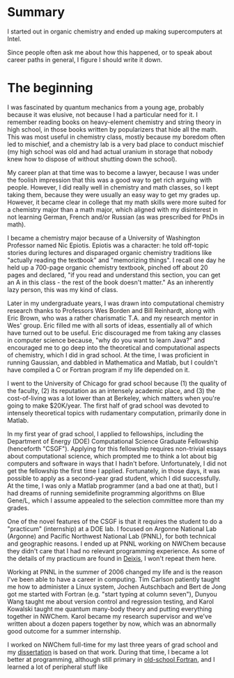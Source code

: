 # Summary

I started out in organic chemistry and ended up making supercomputers at Intel.

Since people often ask me about how this happened, or to speak about career paths in general, I figure I should write it down.

#  The beginning

I was fascinated by quantum mechanics from a young age, probably because it was elusive, not because I had a particular need for it.  I remember reading books on heavy-element chemistry and string theory in high school, in those books written by popularizers that hide all the math.  This was most useful in chemistry class, mostly because my boredom often led to mischief, and a chemistry lab is a very bad place to conduct mischief (my high school was old and had actual uranium in storage that nobody knew how to dispose of without shutting down the school).

My career plan at that time was to become a lawyer, because I was under the foolish impression that this was a good way to get rich arguing with people.  However, I did really well in chemistry and math classes, so I kept taking them, because they were usually an easy way to get my grades up.  However, it became clear in college that my math skills were more suited for a chemistry major than a math major, which aligned with my disinterest in not learning German, French and/or Russian (as was prescribed for PhDs in math).

I became a chemistry major because of a University of Washington Professor named Nic Epiotis.  Epiotis was a character: he told off-topic stories during lectures and disparaged organic chemistry traditions like "actually reading the textbook" and "memorizing things".  I recall one day he held up a 700-page organic chemistry textbook, pinched off about 20 pages and declared, "if you read and understand this section, you can get an A in this class - the rest of the book doesn't matter."  As an inherently lazy person, this was my kind of class.

Later in my undergraduate years, I was drawn into computational chemistry research thanks to Professors Wes Borden and Bill Reinhardt, along with Eric Brown, who was a rather charismatic T.A. and my research mentor in Wes' group.  Eric filled me with all sorts of ideas, essentially all of which have turned out to be useful.  Eric discouraged me from taking any classes in computer science because, "why do you want to learn Java?" and encouraged me to go deep into the theoretical and computational aspects of chemistry, which I did in grad school.  At the time, I was proficient in running Gaussian, and dabbled in Mathematica and Matlab, but I couldn't have compiled a C or Fortran program if my life depended on it.

I went to the University of Chicago for grad school because (1) the quality of the faculty, (2) its reputation as an intensely academic place, and (3) the cost-of-living was a lot lower than at Berkeley, which matters when you're going to make $20K/year.  The first half of grad school was devoted to intensely theoretical topics with rudamentary computation, primarily done in Matlab.

In my first year of grad school, I applied to fellowships, including the Department of Energy (DOE) Computational Science Graduate Fellowship (henceforth "CSGF").  Applying for this fellowship requires non-trivial essays about computational science, which prompted me to think a lot about big computers and software in ways that I hadn't before.  Unfortunately, I did not get the fellowship the first time I applied.  Fortunately, in those days, it was possible to apply as a second-year grad student, which I did successfully.  At the time, I was only a Matlab programmer (and a bad one at that), but I had dreams of running semidefinite programming algorithms on Blue Gene/L, which I assume appealed to the selection committee more than my grades.

One of the novel features of the CSGF is that it requires the student to do a "practicum" (internship) at a DOE lab.  I focused on Argonne National Lab (Argonne) and Pacific Northwest National Lab (PNNL), for both technical and geographic reasons.  I ended up at PNNL working on NWChem because they didn't care that I had no relevant programming experience.  As some of the details of my practicum are found in [Deixis](https://www.krellinst.org/doecsgf/docs/deixis/deixis2007.pdf), I won't repeat them here.

Working at PNNL in the summer of 2006 changed my life and is the reason I've been able to have a career in computing.  Tim Carlson patiently taught me how to administer a Linux system, Jochen Autschbach and Bert de Jong got me started with Fortran (e.g. "start typing at column seven"), Dunyou Wang taught me about version control and regression testing, and Karol Kowalski taught me quantum many-body theory and putting everything together in NWChem.  Karol became my research supervisor and we've written about a dozen papers together by now, which was an abnormally good outcome for a summer internship.

I worked on NWChem full-time for my last three years of grad school and my [dissertation](https://figshare.com/articles/thesis/Coupled_cluster_response_theory_parallel_algorithms_and_novel_applications/967859) is based on that work.  During that time, I became a lot better at programming, although still primary in [old-school Fortran](https://stevelionel.com/drfortran/2020/05/16/doctor-fortran-in-military-strength/), and I learned a lot of peripheral stuff like 
